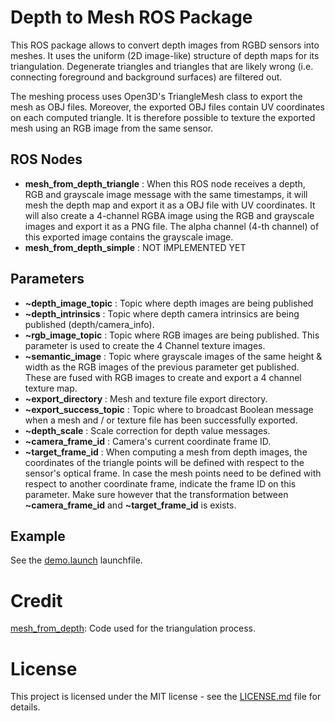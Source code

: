 # Depth to Mesh ROS Package

This ROS package allows to convert depth images from RGBD sensors into meshes. It uses the uniform (2D image-like) structure of depth maps for its triangulation. Degenerate triangles and triangles that are likely wrong (i.e. connecting foreground and background surfaces) are filtered out.

The meshing process uses Open3D's TriangleMesh class to export the mesh as OBJ files. Moreover, the exported OBJ files contain UV coordinates on each computed triangle. It is therefore possible to texture the exported mesh using an RGB image from the same sensor. 

## ROS Nodes

- **mesh_from_depth_triangle** : When this ROS node receives a depth, RGB and grayscale image message with the same timestamps, it will mesh the depth map and export it as a OBJ file with UV coordinates. It will also create a 4-channel RGBA image using the RGB and grayscale images and export it as a PNG file. The alpha channel (4-th channel) of this exported image contains the grayscale image.
- **mesh_from_depth_simple** : NOT IMPLEMENTED YET

## Parameters

- **~depth_image_topic** : Topic where depth images are being published
- **~depth_intrinsics** : Topic where depth camera intrinsics are being published (depth/camera_info).
- **~rgb_image_topic** : Topic where RGB images are being published. This parameter is used to create the 4 Channel texture images.
- **~semantic_image** : Topic where grayscale images of the same height & width as the RGB images of the previous parameter get published. These are fused with RGB images to create and export a 4 channel texture map.
- **~export_directory** : Mesh and texture file export directory.
- **~export_success_topic** : Topic where to broadcast Boolean message when a mesh and / or texture file has been successfully exported. 
- **~depth_scale** : Scale correction for depth value messages.
- **~camera_frame_id** : Camera's current coordinate frame ID.
- **~target_frame_id** : When computing a mesh from depth images, the coordinates of the triangle points will be defined with respect to the sensor's optical frame. In case the mesh points need to be defined with respect to another coordinate frame, indicate the frame ID on this parameter. Make sure however that the transformation between **~camera_frame_id** and **~target_frame_id** is exists. 

## Example

See the [demo.launch](launch/demo.launch) launchfile.

# Credit

[mesh_from_depth](https://github.com/hesom/depth_to_mesh/): Code used for the triangulation process. 

# License

This project is licensed under the MIT license - see the [LICENSE.md](LICENSE.md) file for details.
